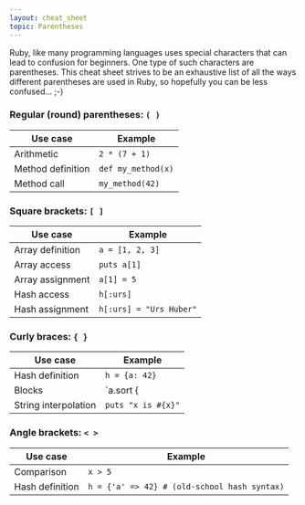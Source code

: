 ```yaml
---
layout: cheat_sheet
topic: Parentheses
---
```


Ruby, like many programming languages uses special characters that can lead to confusion for beginners. One type of such characters are parentheses. This cheat sheet strives to be an exhaustive list of all the ways different parentheses are used in Ruby, so hopefully you can be less confused... ;-)


### Regular (round) parentheses: `( )`

Use case | Example
-------- | -------
Arithmetic | `2 * (7 + 1)`
Method definition | `def my_method(x)`
Method call | `my_method(42)`


### Square brackets: `[ ]`

Use case | Example
-------- | -------
Array definition | `a = [1, 2, 3]`
Array access | `puts a[1]`
Array assignment | `a[1] = 5`
Hash access | `h[:urs]`
Hash assignment | `h[:urs] = "Urs Huber"`


### Curly braces: `{ }`

Use case | Example
-------- | -------
Hash definition | `h = {a: 42}`
Blocks | `a.sort { |a, b| b <=> a }`
String interpolation | `puts "x is #{x}"`

### Angle brackets: `< >`

Use case | Example
-------- | -------
Comparison | `x > 5`
Hash definition | `h = {'a' => 42} # (old-school hash syntax)`

